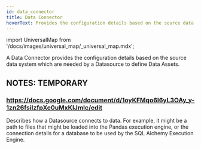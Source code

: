 ```yaml
---
id: data_connector
title: Data Connector
hoverText: Provides the configuration details based on the source data system which are needed by a Datasource to define Data Assets.
---
```

import UniversalMap from '/docs/images/universal_map/_universal_map.mdx';

<UniversalMap setup='active' connect='active' create='active' validate='active'/>

A Data Connector provides the configuration details based on the source data system which are needed by a Datasource to define Data Assets.


## NOTES: TEMPORARY

### https://docs.google.com/document/d/1oyKFMqo6I6yL3OAy_y-1zn26fsiIzfpXe0uMxKIJmlc/edit
Describes how a Datasource connects to data. For example, it might be a path to files that might be loaded into the Pandas execution engine, or the connection details for a database to be used by the SQL Alchemy Execution Engine.
